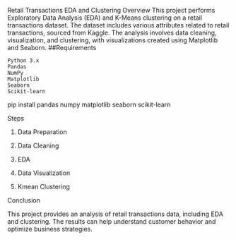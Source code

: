 Retail Transactions EDA and Clustering
Overview
This project performs Exploratory Data Analysis (EDA) and K-Means clustering on a retail transactions dataset. The dataset includes various attributes related to retail transactions, sourced from Kaggle. The analysis involves data cleaning, visualization, and clustering, with visualizations created using Matplotlib and Seaborn.
##Requirements

    Python 3.x
    Pandas
    NumPy
    Matplotlib
    Seaborn
    Scikit-learn

pip install pandas numpy matplotlib seaborn scikit-learn

Steps
1. Data Preparation

2. Data Cleaning

3. EDA

4. Data Visualization

5. Kmean Clustering


Conclusion

This project provides an analysis of retail transactions data, including EDA and clustering. The results can help understand customer behavior and optimize business strategies.
